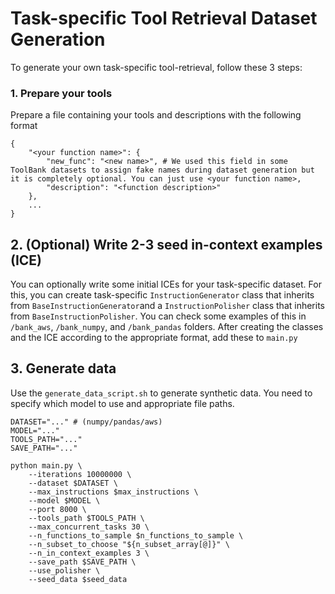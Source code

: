 # Task-specific Tool Retrieval Dataset Generation

To generate your own task-specific tool-retrieval, follow these 3 steps:

### 1. Prepare your tools
Prepare a file containing your tools and descriptions with the following format
```
{
    "<your function name>": {
        "new_func": "<new name>", # We used this field in some ToolBank datasets to assign fake names during dataset generation but it is completely optional. You can just use <your function name>,
        "description": "<function description>"
    },
    ...
}
```

## 2. (Optional) Write 2-3 seed in-context examples (ICE)
You can optionally write some initial ICEs for your task-specific dataset. For this, you can create task-specific `InstructionGenerator` class that inherits from `BaseInstructionGenerator`and a `InstructionPolisher` class that inherits from `BaseInstructionPolisher`. You can check some examples of this in `/bank_aws`, `/bank_numpy`, and `/bank_pandas` folders. After creating the classes and the ICE according to the appropriate format, add these to `main.py`

## 3. Generate data
Use the `generate_data_script.sh` to generate synthetic data. You need to specify which model to use and appropriate file paths.
```
DATASET="..." # (numpy/pandas/aws)
MODEL="..."
TOOLS_PATH="..."
SAVE_PATH="..."

python main.py \
    --iterations 10000000 \
    --dataset $DATASET \
    --max_instructions $max_instructions \
    --model $MODEL \
    --port 8000 \
    --tools_path $TOOLS_PATH \
    --max_concurrent_tasks 30 \
    --n_functions_to_sample $n_functions_to_sample \
    --n_subset_to_choose "${n_subset_array[@]}" \
    --n_in_context_examples 3 \
    --save_path $SAVE_PATH \
    --use_polisher \
    --seed_data $seed_data
```
